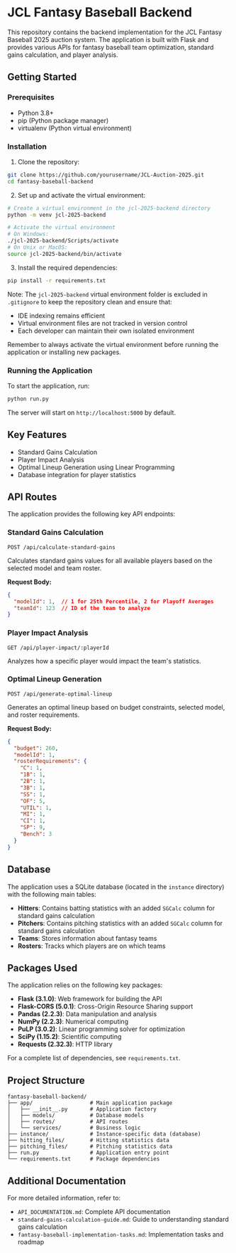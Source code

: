 # JCL Fantasy Baseball Backend

This repository contains the backend implementation for the JCL Fantasy Baseball 2025 auction system. The application is built with Flask and provides various APIs for fantasy baseball team optimization, standard gains calculation, and player analysis.

## Getting Started

### Prerequisites

- Python 3.8+
- pip (Python package manager)
- virtualenv (Python virtual environment)

### Installation

1. Clone the repository:
```bash
git clone https://github.com/yourusername/JCL-Auction-2025.git
cd fantasy-baseball-backend
```

2. Set up and activate the virtual environment:
```bash
# Create a virtual environment in the jcl-2025-backend directory
python -m venv jcl-2025-backend

# Activate the virtual environment
# On Windows:
./jcl-2025-backend/Scripts/activate
# On Unix or MacOS:
source jcl-2025-backend/bin/activate
```

3. Install the required dependencies:
```bash
pip install -r requirements.txt
```

Note: The `jcl-2025-backend` virtual environment folder is excluded in `.gitignore` to keep the repository clean and ensure that:
- IDE indexing remains efficient
- Virtual environment files are not tracked in version control
- Each developer can maintain their own isolated environment

Remember to always activate the virtual environment before running the application or installing new packages.

### Running the Application

To start the application, run:
```bash
python run.py
```

The server will start on `http://localhost:5000` by default.

## Key Features

- Standard Gains Calculation
- Player Impact Analysis
- Optimal Lineup Generation using Linear Programming
- Database integration for player statistics

## API Routes

The application provides the following key API endpoints:

### Standard Gains Calculation

```
POST /api/calculate-standard-gains
```
Calculates standard gains values for all available players based on the selected model and team roster.

**Request Body:**
```json
{
  "modelId": 1,  // 1 for 25th Percentile, 2 for Playoff Averages
  "teamId": 123  // ID of the team to analyze
}
```

### Player Impact Analysis

```
GET /api/player-impact/:playerId
```
Analyzes how a specific player would impact the team's statistics.

### Optimal Lineup Generation

```
POST /api/generate-optimal-lineup
```
Generates an optimal lineup based on budget constraints, selected model, and roster requirements.

**Request Body:**
```json
{
  "budget": 260,
  "modelId": 1,
  "rosterRequirements": {
    "C": 1,
    "1B": 1,
    "2B": 1,
    "3B": 1,
    "SS": 1,
    "OF": 5,
    "UTIL": 1,
    "MI": 1,
    "CI": 1,
    "SP": 9,
    "Bench": 3
  }
}
```

## Database

The application uses a SQLite database (located in the `instance` directory) with the following main tables:

- **Hitters**: Contains batting statistics with an added `SGCalc` column for standard gains calculation
- **Pitchers**: Contains pitching statistics with an added `SGCalc` column for standard gains calculation
- **Teams**: Stores information about fantasy teams
- **Rosters**: Tracks which players are on which teams

## Packages Used

The application relies on the following key packages:

- **Flask (3.1.0)**: Web framework for building the API
- **Flask-CORS (5.0.1)**: Cross-Origin Resource Sharing support
- **Pandas (2.2.3)**: Data manipulation and analysis
- **NumPy (2.2.3)**: Numerical computing
- **PuLP (3.0.2)**: Linear programming solver for optimization
- **SciPy (1.15.2)**: Scientific computing
- **Requests (2.32.3)**: HTTP library

For a complete list of dependencies, see `requirements.txt`.

## Project Structure

```
fantasy-baseball-backend/
├── app/                  # Main application package
│   ├── __init__.py       # Application factory
│   ├── models/           # Database models
│   ├── routes/           # API routes
│   └── services/         # Business logic
├── instance/             # Instance-specific data (database)
├── hitting_files/        # Hitting statistics data
├── pitching_files/       # Pitching statistics data
├── run.py                # Application entry point
└── requirements.txt      # Package dependencies
```

## Additional Documentation

For more detailed information, refer to:
- `API_DOCUMENTATION.md`: Complete API documentation
- `standard-gains-calculation-guide.md`: Guide to understanding standard gains calculation
- `fantasy-baseball-implementation-tasks.md`: Implementation tasks and roadmap 